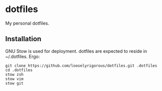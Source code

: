 # dotfiles
My personal dotfiles.

## Installation
GNU Stow is used for deployment. dotfiles are expected to reside in ~/.dotfiles. Ergo:

	git clone https://github.com/looselyrigorous/dotfiles.git .dotfiles
	cd .dotfiles
	stow zsh
	stow vim
	stow git
